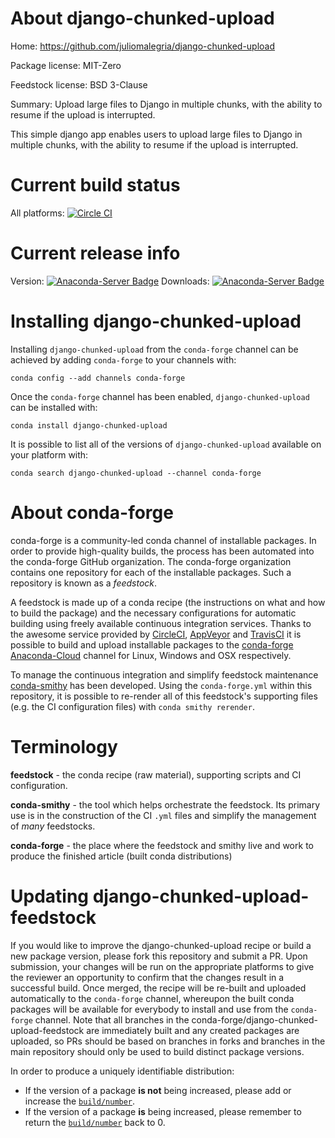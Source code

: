 About django-chunked-upload
===========================

Home: https://github.com/juliomalegria/django-chunked-upload

Package license: MIT-Zero

Feedstock license: BSD 3-Clause

Summary: Upload large files to Django in multiple chunks, with the ability to resume if the upload is interrupted.

This simple django app enables users to upload large files to Django in multiple chunks,
with the ability to resume if the upload is interrupted.


Current build status
====================

All platforms: [![Circle CI](https://circleci.com/gh/conda-forge/django-chunked-upload-feedstock.svg?style=shield)](https://circleci.com/gh/conda-forge/django-chunked-upload-feedstock)

Current release info
====================
Version: [![Anaconda-Server Badge](https://anaconda.org/conda-forge/django-chunked-upload/badges/version.svg)](https://anaconda.org/conda-forge/django-chunked-upload)
Downloads: [![Anaconda-Server Badge](https://anaconda.org/conda-forge/django-chunked-upload/badges/downloads.svg)](https://anaconda.org/conda-forge/django-chunked-upload)

Installing django-chunked-upload
================================

Installing `django-chunked-upload` from the `conda-forge` channel can be achieved by adding `conda-forge` to your channels with:

```
conda config --add channels conda-forge
```

Once the `conda-forge` channel has been enabled, `django-chunked-upload` can be installed with:

```
conda install django-chunked-upload
```

It is possible to list all of the versions of `django-chunked-upload` available on your platform with:

```
conda search django-chunked-upload --channel conda-forge
```


About conda-forge
=================

conda-forge is a community-led conda channel of installable packages.
In order to provide high-quality builds, the process has been automated into the
conda-forge GitHub organization. The conda-forge organization contains one repository
for each of the installable packages. Such a repository is known as a *feedstock*.

A feedstock is made up of a conda recipe (the instructions on what and how to build
the package) and the necessary configurations for automatic building using freely
available continuous integration services. Thanks to the awesome service provided by
[CircleCI](https://circleci.com/), [AppVeyor](http://www.appveyor.com/)
and [TravisCI](https://travis-ci.org/) it is possible to build and upload installable
packages to the [conda-forge](https://anaconda.org/conda-forge)
[Anaconda-Cloud](http://docs.anaconda.org/) channel for Linux, Windows and OSX respectively.

To manage the continuous integration and simplify feedstock maintenance
[conda-smithy](http://github.com/conda-forge/conda-smithy) has been developed.
Using the ``conda-forge.yml`` within this repository, it is possible to re-render all of
this feedstock's supporting files (e.g. the CI configuration files) with ``conda smithy rerender``.


Terminology
===========

**feedstock** - the conda recipe (raw material), supporting scripts and CI configuration.

**conda-smithy** - the tool which helps orchestrate the feedstock.
                   Its primary use is in the construction of the CI ``.yml`` files
                   and simplify the management of *many* feedstocks.

**conda-forge** - the place where the feedstock and smithy live and work to
                  produce the finished article (built conda distributions)


Updating django-chunked-upload-feedstock
========================================

If you would like to improve the django-chunked-upload recipe or build a new
package version, please fork this repository and submit a PR. Upon submission,
your changes will be run on the appropriate platforms to give the reviewer an
opportunity to confirm that the changes result in a successful build. Once
merged, the recipe will be re-built and uploaded automatically to the
`conda-forge` channel, whereupon the built conda packages will be available for
everybody to install and use from the `conda-forge` channel.
Note that all branches in the conda-forge/django-chunked-upload-feedstock are
immediately built and any created packages are uploaded, so PRs should be based
on branches in forks and branches in the main repository should only be used to
build distinct package versions.

In order to produce a uniquely identifiable distribution:
 * If the version of a package **is not** being increased, please add or increase
   the [``build/number``](http://conda.pydata.org/docs/building/meta-yaml.html#build-number-and-string).
 * If the version of a package **is** being increased, please remember to return
   the [``build/number``](http://conda.pydata.org/docs/building/meta-yaml.html#build-number-and-string)
   back to 0.
